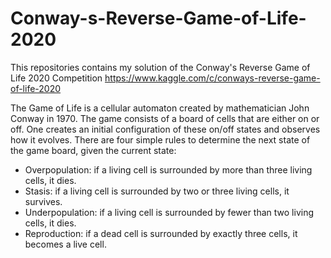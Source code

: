 # Conway-s-Reverse-Game-of-Life-2020

This repositories contains my solution of the Conway's Reverse Game of Life 2020  Competition https://www.kaggle.com/c/conways-reverse-game-of-life-2020

The Game of Life is a cellular automaton created by mathematician John Conway in 1970. The game consists of a board of cells that are either on or off. One creates an initial configuration of these on/off states and observes how it evolves. There are four simple rules to determine the next state of the game board, given the current state:

- Overpopulation: if a living cell is surrounded by more than three living cells, it dies.
- Stasis: if a living cell is surrounded by two or three living cells, it survives.
- Underpopulation: if a living cell is surrounded by fewer than two living cells, it dies.
- Reproduction: if a dead cell is surrounded by exactly three cells, it becomes a live cell.
